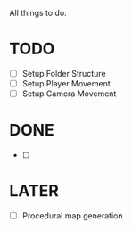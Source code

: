 All things to do.

# TODO
- [ ] Setup Folder Structure
- [ ] Setup Player Movement
- [ ] Setup Camera Movement

# DONE
- [ ] 

# LATER
- [ ] Procedural map generation